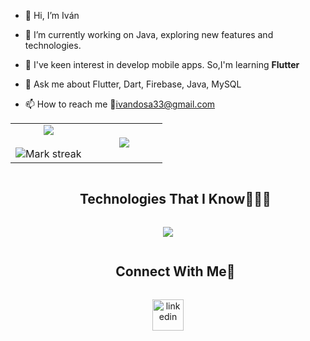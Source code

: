 <!--Intro start-->

- 👋 Hi, I’m Iván
  
- 🔭 I’m currently working on Java, exploring new features and technologies.

- 📱  I've keen interest in develop mobile apps. So,I'm learning **Flutter**

- 💬 Ask me about Flutter, Dart, Firebase, Java, MySQL

- 📫 How to reach me 👀ivandosa33@gmail.com
<!--Intro end-->

<!--- stats & Trophy (start) -->
<p align="center">
  <!--- stats (start) -->
<table align="center">
<tr border="none">
<td width="50%" align="center">
  
  <img  align="center"  src="https://github-readme-stats.vercel.app/api?username=AIVICODE&theme=dark&show_icons=true&count_private=true" />
  <br></br>
  <img  title="🔥 Get streak stats for your profile at git.io/streak-stats" alt="Mark streak" src="https://github-readme-streak-stats.herokuapp.com/?user=1010nishant&theme=dark&hide_border=false" /> 
</td>

<td width="50%" align="center">

  <img  align="center"  src="https://github-readme-stats.anuraghazra1.vercel.app/api/top-langs/?username=AIVICODE&theme=dark&hide_border=false&no-bg=true&no-frame=true&langs_count=10"/>
  
  </td>
</tr>
</table>
<!--- stats (end) -->

<!--h1 without bottom border-->
<div id="user-content-toc">
  <ul align="center">
    <summary><h2 style="display: inline-block">Technologies That I Know👨🏻‍💻</h2></summary>
  </ul>
</div>
<!--tech stack icons-->
<p align="center">
  <a href="https://skillicons.dev">
    <img src="https://skillicons.dev/icons?i=flutter,git,css,discord,figma,firebase,github,html,java,js,linux,mysql,postman,py,tailwind,bootstrap,vscode&perline=14" />
  </a>
</p>


<!-- Connect with me -->
<!--h2 without bottom border-->
<div id="user-content-toc">
  <ul align="center">
    <summary><h2 style="display: inline-block">Connect With Me🤝</h2></summary>
  </ul>
</div>

<!--icons and links-->
<p align="center">
<a href="https://www.linkedin.com/in/iv%C3%A1n-dos-santos-856040339/" target="blank"><img align="center" src="https://media.licdn.com/dms/image/v2/D4D03AQHybdtPApTviQ/profile-displayphoto-shrink_400_400/B4DZN.YPCaG0Ak-/0/1732992103397?e=1738195200&v=beta&t=jnkPz2O_KHNWJfzgOWSRa4-I8fu1g6iGNtOvuz-XzXc" alt="linkedin" height="50" width="50" /></a>


  
</p>
